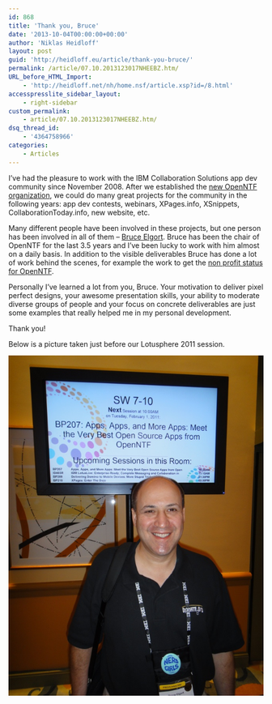 ```yaml
---
id: 868
title: 'Thank you, Bruce'
date: '2013-10-04T00:00:00+00:00'
author: 'Niklas Heidloff'
layout: post
guid: 'http://heidloff.eu/article/thank-you-bruce/'
permalink: /article/07.10.2013123017NHEEBZ.htm/
URL_before_HTML_Import:
    - 'http://heidloff.net/nh/home.nsf/article.xsp?id=/8.html'
accesspresslite_sidebar_layout:
    - right-sidebar
custom_permalink:
    - article/07.10.2013123017NHEEBZ.htm/
dsq_thread_id:
    - '4364758966'
categories:
    - Articles
---
```


 I’ve had the pleasure to work with the IBM Collaboration Solutions app dev community since November 2008. After we established the [new OpenNTF organization](http://www.openntf.org/blogs/openntf.nsf/d6plinks/VSCN-7S2TPA), we could do many great projects for the community in the following years: app dev contests, webinars, XPages.info, XSnippets, CollaborationToday.info, new website, etc.

 Many different people have been involved in these projects, but one person has been involved in all of them – [Bruce Elgort](http://bruceelgort.com/). Bruce has been the chair of OpenNTF for the last 3.5 years and I’ve been lucky to work with him almost on a daily basis. In addition to the visible deliverables Bruce has done a lot of work behind the scenes, for example the work to get the [non profit status for OpenNTF](http://www.openntf.org/blogs/openntf.nsf/d6plinks/BELT-9BMJFF).

 Personally I’ve learned a lot from you, Bruce. Your motivation to deliver pixel perfect designs, your awesome presentation skills, your ability to moderate diverse groups of people and your focus on concrete deliverables are just some examples that really helped me in my personal development.

 Thank you!

 Below is a picture taken just before our Lotusphere 2011 session.

![image](/assets/img/2013/10/DSC00109.jpg)